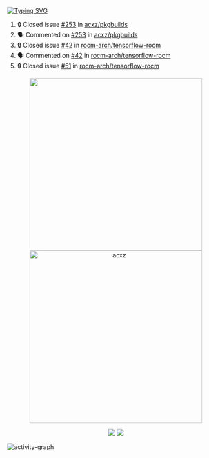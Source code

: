[![Typing SVG](https://readme-typing-svg.herokuapp.com?size=16&color=AFFFA3&multiline=true&height=75&lines=contributing+to+robotics%2Fae%2Fml%2Fgpu;packaging+it+for+archlinux;ricer)](https://git.io/typing-svg)

<!--START_SECTION:activity-->
1. 🔒 Closed issue [#253](https://github.com/acxz/pkgbuilds/issues/253) in [acxz/pkgbuilds](https://github.com/acxz/pkgbuilds)
2. 🗣 Commented on [#253](https://github.com/acxz/pkgbuilds/issues/253#issuecomment-1710907920) in [acxz/pkgbuilds](https://github.com/acxz/pkgbuilds)
3. 🔒 Closed issue [#42](https://github.com/rocm-arch/tensorflow-rocm/issues/42) in [rocm-arch/tensorflow-rocm](https://github.com/rocm-arch/tensorflow-rocm)
4. 🗣 Commented on [#42](https://github.com/rocm-arch/tensorflow-rocm/issues/42#issuecomment-1616249132) in [rocm-arch/tensorflow-rocm](https://github.com/rocm-arch/tensorflow-rocm)
5. 🔒 Closed issue [#51](https://github.com/rocm-arch/tensorflow-rocm/issues/51) in [rocm-arch/tensorflow-rocm](https://github.com/rocm-arch/tensorflow-rocm)
<!--END_SECTION:activity-->

<p align="center">
  <img width="400em" src=https://github-readme-stats.vercel.app/api?username=acxz&include_all_commits=true&show_icons=true />
  <img width="400em" src="https://github-readme-streak-stats.herokuapp.com/?user=acxz&" alt="acxz" />
</p>

<p align="center">
  <img src=https://github-readme-stats.vercel.app/api/top-langs/?username=acxz&layout=compact />
  <img src=https://github-profile-trophy.vercel.app/?username=acxz&row=2&column=4 />
</p>

![activity-graph](https://github-readme-activity-graph.cyclic.app/graph?username=acxz&theme=aqua)
